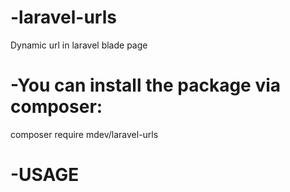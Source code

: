 # -laravel-urls
Dynamic url in laravel blade page

# -You can install the package via composer:
composer require mdev/laravel-urls

# -USAGE
